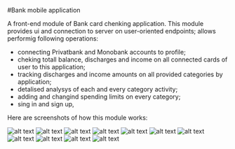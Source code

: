 #Bank mobile application

A front-end module of Bank card chenking application. This module provides ui and connection to server on user-oriented endpoints;
allows performig following operations:
- connecting Privatbank and Monobank accounts to profile;
- cheking totall balance, discharges and income on all connected cards of user to this application;
- tracking discharges and income amounts on all provided categories by application;
- detalised analysys of each and every category activity;
- adding and changind spending limits on every category;
- sing in and sign up,

Here are screenshots of how this module works:

![alt text](readmeImages/photo_2021-03-21_20-28-56.jpg)
![alt text](readmeImages/photo_2021-03-21_20-29-10.jpg)
![alt text](readmeImages/photo_2021-03-21_20-29-58.jpg)
![alt text](readmeImages/photo_2021-03-21_20-29-12.jpg)
![alt text](readmeImages/photo_2021-03-21_20-29-15.jpg)
![alt text](readmeImages/photo_2021-03-21_20-29-18.jpg)
![alt text](readmeImages/photo_2021-03-21_20-29-20.jpg)
![alt text](readmeImages/photo_2021-03-21_20-29-22.jpg)
![alt text](readmeImages/photo_2021-03-21_20-29-24.jpg)
![alt text](readmeImages/photo_2021-03-21_20-29-26.jpg)
![alt text](readmeImages/photo_2021-03-21_20-29-28.jpg)
